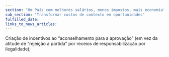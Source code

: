 ```yaml
---
section: "Um País com melhores salários, menos impostos, mais economia"
sub_section: "Transformar custos de contexto em oportunidades"
fulfilled_date:
links_to_news_articles:
---
```


Criação de incentivos ao “aconselhamento para a aprovação” (em vez da atitude de “rejeição à partida” por receios de responsabilização por ilegalidade);